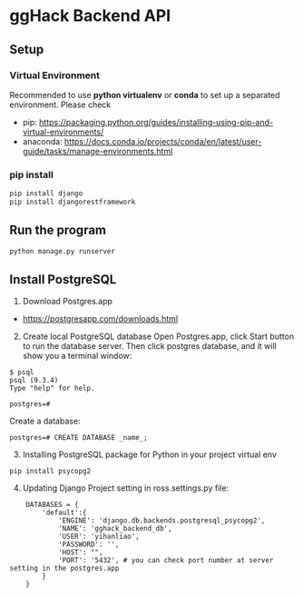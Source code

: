 # ggHack Backend API

## Setup

### Virtual Environment
Recommended to use **python virtualenv** or **conda** to set up a separated environment. Please check
- pip: https://packaging.python.org/guides/installing-using-pip-and-virtual-environments/
- anaconda: https://docs.conda.io/projects/conda/en/latest/user-guide/tasks/manage-environments.html

### pip install
```python
pip install django
pip install djangorestframework
```

## Run the program
```python
python manage.py runserver
```

## Install PostgreSQL
1. Download Postgres.app
 
- https://postgresapp.com/downloads.html

2. Create local PostgreSQL database
Open Postgres.app, click Start button to run the database server. 
Then click postgres database, and it will show you a terminal window:

```
$ psql
psql (9.3.4)
Type "help" for help.

postgres=#
```

Create a database:
```
postgres=# CREATE DATABASE _name_;
```

3. Installing PostgreSQL package for Python in your project virtual env
```
pip install psycopg2
```
4. Updating Django Project setting 
in ross.settings.py file:
```
    DATABASES = {
        'default':{
            'ENGINE': 'django.db.backends.postgresql_psycopg2', 
            'NAME': 'gghack_backend_db',                      
            'USER': 'yihanliao',                     
            'PASSWORD': '',               
            'HOST': "",                           
            'PORT': '5432', # you can check port number at server setting in the postgres.app                    
        }
    }
```

